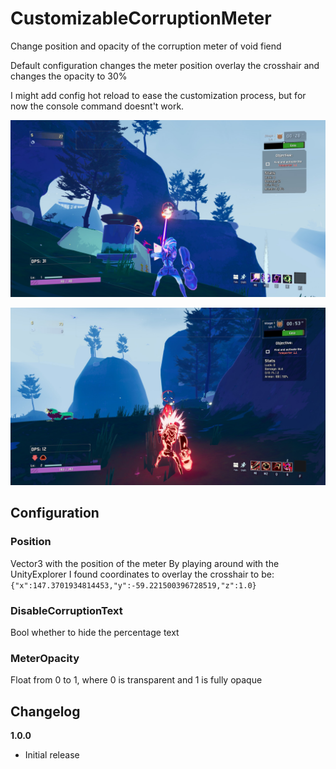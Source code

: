 # CustomizableCorruptionMeter

Change position and opacity of the corruption meter of void fiend

Default configuration changes the meter position overlay the crosshair and changes the opacity to 30%

I might add config hot reload to ease the customization process, but for now the console command doesnt't work.

![Default uncorrupted](screenshot1.jpg)

![Default corrupted](screenshot2.jpg)


## Configuration
### Position
Vector3 with the position of the meter
By playing around with the UnityExplorer I found coordinates to overlay the crosshair to be:
`{"x":147.3701934814453,"y":-59.221500396728519,"z":1.0}`

### DisableCorruptionText
Bool whether to hide the percentage text

### MeterOpacity
Float from 0 to 1, where 0 is transparent and 1 is fully opaque

## Changelog

**1.0.0**

* Initial release
